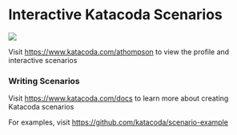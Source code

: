 # Interactive Katacoda Scenarios

[![](http://shields.katacoda.com/katacoda/athompson/count.svg)](https://www.katacoda.com/athompson "Get your profile on Katacoda.com")

Visit https://www.katacoda.com/athompson to view the profile and interactive scenarios

### Writing Scenarios
Visit https://www.katacoda.com/docs to learn more about creating Katacoda scenarios

For examples, visit https://github.com/katacoda/scenario-example
